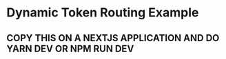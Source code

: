 # Dynamic Token Routing Example

## COPY THIS ON A NEXTJS APPLICATION AND DO YARN DEV OR NPM RUN DEV
